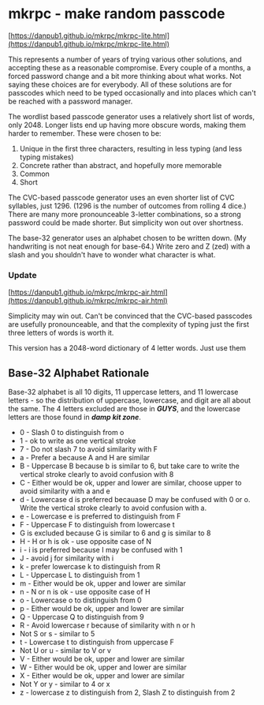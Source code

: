 # mkrpc - make random passcode
[https://danpub1.github.io/mkrpc/mkrpc-lite.html](https://danpub1.github.io/mkrpc/mkrpc-lite.html)

This represents a number of years of trying various other solutions, and accepting these as a reasonable compromise.
Every couple of a months, a forced password change and a bit more thinking about what works.
Not saying these choices are for everybody.
All of these solutions are for passcodes which need to be typed occasionally and into places which can't be reached with a password manager.

The wordlist based passcode generator uses a relatively short list of words, only 2048.
Longer lists end up having more obscure words, making them harder to remember.
These were chosen to be:
1. Unique in the first three characters, resulting in less typing (and less typing mistakes)
1. Concrete rather than abstract, and hopefully more memorable
2. Common
3. Short

The CVC-based passcode generator uses an even shorter list of CVC syllables, just 1296.
(1296 is the number of outcomes from rolling 4 dice.)
There are many more pronounceable 3-letter combinations, so a strong password could be made shorter.
But simplicity won out over shortness.

The base-32 generator uses an alphabet chosen to be written down.
(My handwriting is not neat enough for base-64.)
Write zero and Z (zed) with a slash and you shouldn't have to wonder what character is what.

### Update
[https://danpub1.github.io/mkrpc/mkrpc-air.html](https://danpub1.github.io/mkrpc/mkrpc-air.html)

Simplicity may win out.  Can't be convinced that the CVC-based passcodes are usefully pronounceable, and that the complexity of typing just the first three letters of words is worth it.

This version has a 2048-word dictionary of 4 letter words.  Just use them

## Base-32 Alphabet Rationale

Base-32 alphabet is all 10 digits, 11 uppercase letters, and 11 lowercase letters - 
so the distribution of uppercase, lowercase, and digit are all about the same.
The 4 letters excluded are those in ***GUYS***, and
the lowercase letters are those found in ***damp kit zone***.

* 0 - Slash 0 to distinguish from o
* 1 - ok to write as one vertical stroke
* 7 - Do not slash 7 to avoid similarity with F
* a - Prefer a because A and H are similar
* B - Uppercase B because b is similar to 6, but take care to write the vertical stroke clearly to avoid confusion with 8
* C - Either would be ok, upper and lower are similar, choose upper to avoid similarity with a and e
* d - Lowercase d is preferred becauase D may be confused with 0 or o.  Write the vertical stroke clearly to avoid confusion with a.
* e - Lowercase e is preferred to distinguish from F
* F - Uppercase F to distinguish from lowercase t
* G is excluded because G is similar to 6 and g is similar to 8
* H - H or h is ok - use opposite case of N
* i - i is preferred because I may be confused with 1
* J - avoid j for similarity with i
* k - prefer lowercase k to distinguish from R
* L - Uppercase L to distinguish from 1
* m - Either would be ok, upper and lower are similar
* n - N or n is ok - use opposite case of H
* o - Lowercase o to distinguish from 0
* p - Either would be ok, upper and lower are similar
* Q - Uppercase Q to distinguish from 9
* R - Avoid lowercase r because of similarity with n or h
* Not S or s - similar to 5
* t - Lowercase t to distinguish from uppercase F
* Not U or u - similar to V or v
* V - Either would be ok, upper and lower are similar
* W - Either would be ok, upper and lower are similar
* X - Either would be ok, upper and lower are similar
* Not Y or y - similar to 4 or x
* z - lowercase z to distinguish from 2, Slash Z to distinguish from 2
